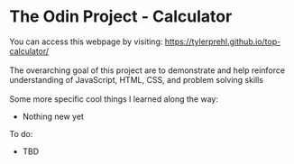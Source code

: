 #  The Odin Project - Calculator
You can access this webpage by visiting: https://tylerprehl.github.io/top-calculator/
<br><br>
The overarching goal of this project are to demonstrate and help reinforce understanding of JavaScript, HTML, CSS, and problem solving skills
<br><br>
Some more specific cool things I learned along the way:
<ul>
<li>Nothing new yet</li>
</ul>
To do:
<ul>
<li>TBD</li>
</ul>
